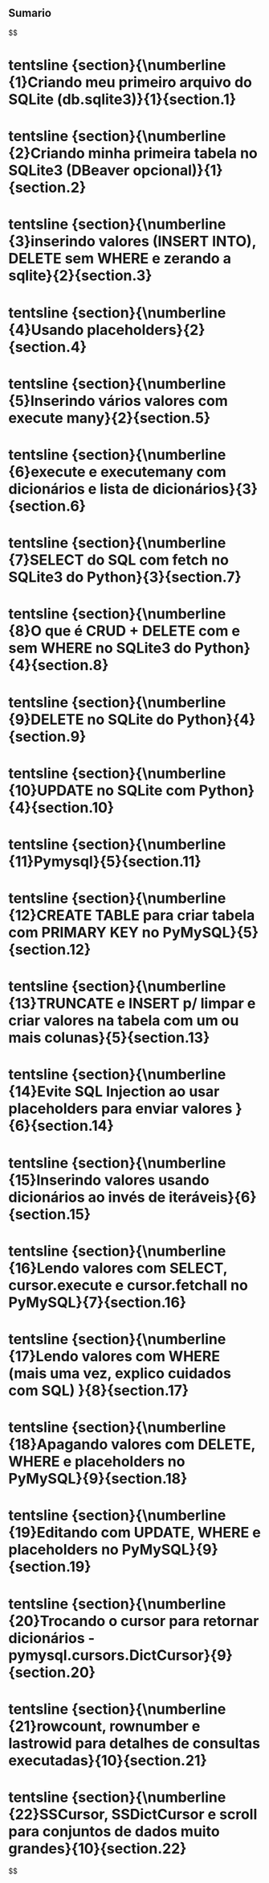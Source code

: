 ## Sumario

$$
# tentsline {section}{\numberline {1}Criando meu primeiro arquivo do SQLite (db.sqlite3)}{1}{section.1}

# tentsline {section}{\numberline {2}Criando minha primeira tabela no SQLite3 (DBeaver opcional)}{1}{section.2}

# tentsline {section}{\numberline {3}inserindo valores (INSERT INTO), DELETE sem WHERE e zerando a sqlite}{2}{section.3}

# tentsline {section}{\numberline {4}Usando placeholders}{2}{section.4}

# tentsline {section}{\numberline {5}Inserindo vários valores com execute many}{2}{section.5}

# tentsline {section}{\numberline {6}execute e executemany com dicionários e lista de dicionários}{3}{section.6}

# tentsline {section}{\numberline {7}SELECT do SQL com fetch no SQLite3 do Python}{3}{section.7}

# tentsline {section}{\numberline {8}O que é CRUD + DELETE com e sem WHERE no SQLite3 do Python}{4}{section.8}

# tentsline {section}{\numberline {9}DELETE no SQLite do Python}{4}{section.9}

# tentsline {section}{\numberline {10}UPDATE no SQLite com Python}{4}{section.10}

# tentsline {section}{\numberline {11}Pymysql}{5}{section.11}

# tentsline {section}{\numberline {12}CREATE TABLE para criar tabela com PRIMARY KEY no PyMySQL}{5}{section.12}

# tentsline {section}{\numberline {13}TRUNCATE e INSERT p/ limpar e criar valores na tabela com um ou mais colunas}{5}{section.13}

# tentsline {section}{\numberline {14}Evite SQL Injection ao usar placeholders para enviar valores }{6}{section.14}

# tentsline {section}{\numberline {15}Inserindo valores usando dicionários ao invés de iteráveis}{6}{section.15}

# tentsline {section}{\numberline {16}Lendo valores com SELECT, cursor.execute e cursor.fetchall no PyMySQL}{7}{section.16}

# tentsline {section}{\numberline {17}Lendo valores com WHERE (mais uma vez, explico cuidados com SQL) }{8}{section.17}

# tentsline {section}{\numberline {18}Apagando valores com DELETE, WHERE e placeholders no PyMySQL}{9}{section.18}

# tentsline {section}{\numberline {19}Editando com UPDATE, WHERE e placeholders no PyMySQL}{9}{section.19}

# tentsline {section}{\numberline {20}Trocando o cursor para retornar dicionários - pymysql.cursors.DictCursor}{9}{section.20}

# tentsline {section}{\numberline {21}rowcount, rownumber e lastrowid para detalhes de consultas executadas}{10}{section.21}

# tentsline {section}{\numberline {22}SSCursor, SSDictCursor e scroll para conjuntos de dados muito grandes}{10}{section.22}

$$
